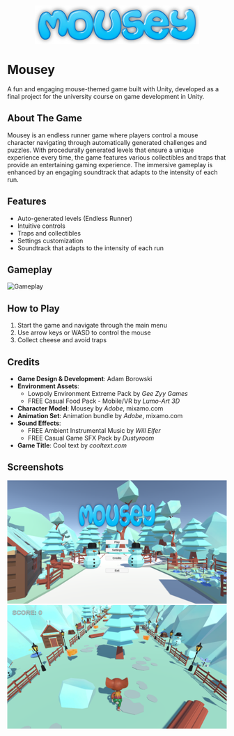 <p align="center">
  <img src="docs/title.png" alt="Game Logo">
</p>

# Mousey

A fun and engaging mouse-themed game built with Unity, developed as a final project for the university course on game development in Unity.


## About The Game

Mousey is an endless runner game where players control a mouse character navigating through automatically generated challenges and puzzles. With procedurally generated levels that ensure a unique experience every time, the game features various collectibles and traps that provide an entertaining gaming experience. The immersive gameplay is enhanced by an engaging soundtrack that adapts to the intensity of each run.

## Features

- Auto-generated levels (Endless Runner)
- Intuitive controls
- Traps and collectibles
- Settings customization
- Soundtrack that adapts to the intensity of each run

## Gameplay

![Gameplay](docs/gameplay.gif)

## How to Play

1. Start the game and navigate through the main menu
2. Use arrow keys or WASD to control the mouse
3. Collect cheese and avoid traps

## Credits

- **Game Design & Development**: Adam Borowski
- **Environment Assets**:
    - Lowpoly Environment Extreme Pack by *Gee Zyy Games*
    - FREE Casual Food Pack - Mobile/VR by *Lumo-Art 3D*
- **Character Model**: Mousey by *Adobe*, mixamo.com
- **Animation Set**: Animation bundle by *Adobe*, mixamo.com
- **Sound Effects**:
    - FREE Ambient Instrumental Music by *Will Elfer*
    - FREE Casual Game SFX Pack by *Dustyroom*
- **Game Title**: Cool text by *cooltext.com*

## Screenshots
![Menu Screenshot](docs/menu.png)
![Gameplay Screenshot](docs/gameplay.png)

